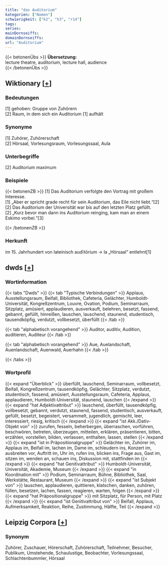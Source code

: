 ```yaml
---
title: "das Auditorium"
kategorien: ["Nomen"]
schwierigkeit: ["k2", "h3", "r14"]
tags:
series:
mainDornseiffs:
domainDornseiffs:
url: "Auditorium"
---
```


{{< betonenÜbs >}}
**Übersetzung:**  
lecture theatre, auditorium, lecture hall, audience  
{{< /betonenÜbs >}}

## Wiktionary [[+](https://de.wiktionary.org/wiki/Auditorium)]

### Bedeutungen
[1] gehoben: Gruppe von Zuhörern  
[2] Raum, in dem sich ein Auditorium [1] aufhält  

### Synonyme
[1] Zuhörer, Zuhörerschaft  
[2] Hörsaal, Vorlesungsraum, Vorlesungssaal, Aula  

### Unterbegriffe
[2] Auditorium maximum  

### Beispiele
{{< betonenZB >}}
[1] Das Auditorium verfolgte den Vortrag mit großem Interesse.  
[1] „Aber er spricht grade recht für sein Auditorium, das Eile nicht liebt.“[2]  
[2] Das Auditorium der Universität war bis auf den letzten Platz gefüllt.  
[2] „Kurz bevor man dann ins Auditorium reinging, kam man an einem Eskimo vorbei.“[3]  

{{< /betonenZB >}}
### Herkunft
im 15. Jahrhundert von lateinisch audītōrium → la „Hörsaal“ entlehnt[1]  



## dwds [[+](https://www.dwds.de/wb/Auditorium)]

### Wortinformation
{{< tabs "Dwds" >}}
{{< tab "Typische Verbindungen" >}}
Applaus, Ausstellungsraum, Beifall, Bibliothek, Cafeteria, Gelächter, Humboldt-Universität, Kongreßzentrum, Louvre, Ovation, Podium, Seminarraum, Sitzplatz, amüsiert, applaudieren, ausverkauft, belehren, besetzt, fassend, gebannt, gefüllt, hinreißen, lauschen, lauschend, staunend, studentisch, tausendköpfig, verdutzt, vollbesetzt, überfüllt
{{< /tab >}}

{{< tab "alphabetisch vorangehend" >}}
Auditor, auditiv, Audition, auditieren, Auditeur
{{< /tab >}}

{{< tab "alphabetisch vorangehend" >}}
Aue, Auelandschaft, Auenlandschaft, Auenwald, Auerhahn
{{< /tab >}}

{{< /tabs >}}

### Wortprofil
{{< expand "Überblick" >}} überfüllt, lauschend, Seminarraum, vollbesetzt, Beifall, Kongreßzentrum, tausendköpfig, Gelächter, Sitzplatz, verdutzt, studentisch, fassend, amüsiert, Ausstellungsraum, Cafeteria, Applaus, applaudieren, Humboldt-Universität, staunend, lauschen {{< /expand >}}
{{< expand "hat Adjektivattribut" >}} lauschend, überfüllt, tausendköpfig, vollbesetzt, gebannt, verdutzt, staunend, fassend, studentisch, ausverkauft, gefüllt, besetzt, begeistert, versammelt, jugendlich, gemischt, leer, interessiert, riesig, kritisch {{< /expand >}}
{{< expand "ist Akk./Dativ-Objekt von" >}} zurufen, fesseln, beherbergen, überraschen, vorführen, beschwören, betreten, überzeugen, mitteilen, erklären, präsentieren, bitten, erzählen, vorstellen, bilden, verlassen, enthalten, lassen, stellen {{< /expand >}}
{{< expand "ist in Präpositionalgruppe" >}} Gelächter im, Zuhörer im, Applaus im, Beifall im, lachen im, Dame im, schleudern ins, Konzert im, ausbreiten vor, Auftritt im, Uhr im, rufen ins, blicken ins, Frage aus, Gast im, sitzen im, wenden an, schauen ins, Diskussion mit, stattfinden im {{< /expand >}}
{{< expand "hat Genitivattribut" >}} Humboldt-Universität, Universität, Akademie, Museum {{< /expand >}}
{{< expand "in Koordination mit" >}} Podium, Seminarraum, Bühne, Bibliothek, Saal, Werkstätte, Restaurant, Museum {{< /expand >}}
{{< expand "ist Subjekt von" >}} lauschen, applaudieren, quittieren, klatschen, danken, zuhören, füllen, besetzen, lachen, fassen, reagieren, warten, folgen {{< /expand >}}
{{< expand "hat Präpositionalgruppe" >}} mit Sitzplatz, für Person, mit Platz {{< /expand >}}
{{< expand "ist Genitivattribut von" >}} Beifall, Applaus, Aufmerksamkeit, Reaktion, Reihe, Zustimmung, Hälfte, Teil {{< /expand >}}

## Leipzig Corpora [[+](https://corpora.uni-leipzig.de/en/res?word=Auditorium&corpusId=deu_newscrawl-public_2018)]


### Synonym
Zuhörer, Zuschauer, Hörerschaft, Zuhörerschaft, Teilnehmer, Besucher, Publikum, Umstehende, Schaulustige, Beobachter, Vorlesungssaal, Schlachtenbummler, Hörsaal

